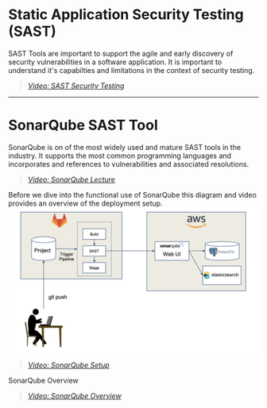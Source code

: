 # Static Application Security Testing (SAST)

SAST Tools are important to support the agile and early discovery of security vulnerabilities in a software application.  It is important to understand it's capabilties and limitations in the context of security testing.
> [*Video: SAST Security Testing*](https://auburn.hosted.panopto.com/Panopto/Pages/Viewer.aspx?id=f0afb744-4469-4429-abff-aeac00f7cf7e)

---

# SonarQube SAST Tool 

SonarQube is on of the most widely used and mature SAST tools in the industry.  It supports the most common programming languages and incorporates and references to vulnerabilities and associated resolutions.  

> [*Video: SonarQube Lecture*](https://auburn.hosted.panopto.com/Panopto/Pages/Viewer.aspx?id=d4306e17-27dd-4271-8475-aeac01021639) 

Before we dive into the functional use of SonarQube this diagram and video provides an overview of the deployment setup.
![img.png](img/sonarqube-setup.png)
> [*Video: SonarQube Setup*](https://auburn.hosted.panopto.com/Panopto/Pages/Viewer.aspx?id=d4306e17-27dd-4271-8475-aeac01021639)

SonarQube Overview

> [*Video: SonarQube Overview*](https://auburn.hosted.panopto.com/Panopto/Pages/Viewer.aspx?id=7887c8d8-16d2-4346-bfaa-aeac01212eda)

    

